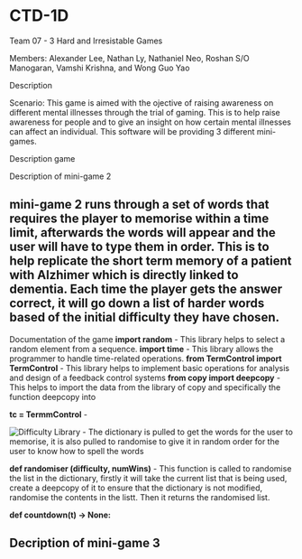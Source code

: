 # CTD-1D
Team 07 - 3 Hard and Irresistable Games

Members: Alexander Lee, Nathan Ly, Nathaniel Neo,  Roshan S/O Manogaran,  Vamshi Krishna, and Wong Guo Yao

Description

Scenario: This game is aimed with the ojective of raising awareness on different mental illnesses through the trial of gaming. This is to help raise awareness for people and to give an insight on how certain mental illnesses can affect an individual. This software will be providing 3 different mini-games.

Description game








Description of mini-game 2

mini-game 2 runs through a set of words that requires the player to memorise within a time limit, afterwards the words will appear and the user will have to type them in order. This is to help replicate the short term memory of a patient with Alzhimer which is directly linked to dementia. Each time the player gets the answer correct, it will go down a list of harder words based of the initial difficulty they have chosen. 
--------------------------
Documentation of the game 
**import random** - This library helps to select a random element from a sequence. 
**import time** -  This library allows the programmer to handle time-related operations. 
**from TermControl import TermControl** - This library helps to implement basic operations for analysis and design of a feedback control systems
**from copy import deepcopy** - This helps to import the data from the library of copy and specifically the function deepcopy into 

**tc = TermmControl** - 
 
![Difficulty Library]({img/6C7B11BF-F2AC-4870-870A-24D6687BD8F3}-2.png) - The dictionary is pulled to get the words for the user to memorise, it is also pulled to randomise to give it in random order for the user to know how to spell the words 

**def randomiser (difficulty, numWins)** - This function is called to randomise the list in the dictionary, firstly it will take the current list that is being used, create a deepcopy of it to ensure that the dictionary is not modified, randomise the contents in the listt. Then it returns the randomised list. 


**def countdown(t) -> None:** 



Decription of mini-game 3 
--------------------------
